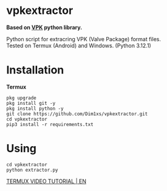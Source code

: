 # vpkextractor
**Based on [VPK](https://github.com/ValvePython/vpk) python library.**

Python script for extracring VPK (Valve Package) format files. <br>
Tested on Termux (Android) and Windows. (Python 3.12.1) 

# Installation
**Termux**
```
pkg upgrade
pkg install git -y 
pkg install python -y 
git clone https://github.com/Dim1xs/vpkextractor.git
cd vpkextractor
pip3 install -r requirements.txt
```

# Using
```
cd vpkextractor
python extractor.py
```
[TERMUX VIDEO TUTORIAL | EN](https://youtu.be/yLzBlhhG-z8)
